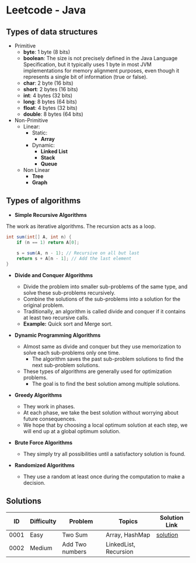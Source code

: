 # Leetcode - Java

## Types of data structures

- Primitive
  - **byte**: 1 byte (8 bits)
  - **boolean**: The size is not precisely defined in the Java Language Specification, but it typically uses 1 byte in most JVM implementations for memory alignment purposes, even though it represents a single bit of information (true or false).
  - **char**: 2 byte (16 bits)
  - **short**: 2 bytes (16 bits) 
  - **int**: 4 bytes (32 bits) 
  - **long**: 8 bytes (64 bits)
  - **float**: 4 bytes (32 bits)
  - **double**: 8 bytes (64 bits)
- Non-Primitive
  - Linear:
    - Static:
      - **Array**
    - Dynamic:
      - **Linked List**
      - **Stack**
      - **Queue**
  - Non Linear
    - **Tree**
    - **Graph**

## Types of algorithms

- **Simple Recursive Algorithms**

The work as iterative algorithms. The recursion acts as a loop.
```java
int sum(int[] A, int n) {
    if (n == 1) return A[0];
    
    s = sum(A, n - 1); // Recursive on all but last
    return s + A[n - 1]; // Add the last element
}
```

- **Divide and Conquer Algorithms**
  - Divide the problem into smaller sub-problems of the same type, and solve these sub-problems recursively.
  - Combine the solutions of the sub-problems into a solution for the original problem.
  - Traditionally, an algorithm is called divide and conquer if it contains at least two recursive calls.
  - **Example:** Quick sort and Merge sort.

- **Dynamic Programming Algorithms**
  - Almost same as divide and conquer but they use memorization to solve each sub-problems only one time.
    - The algorithm saves the past sub-problem solutions to find the next sub-problem solutions.
  - These types of algorithms are generally used for optimization problems.
    - The goal is to find the best solution among multiple solutions.

- **Greedy Algorithms**
  - They work in phases.
  - At each phase, we take the best solution without worrying about future consequences.
  - We hope that by choosing a local optimum solution at each step, we will end up at a global optimum solution.

- **Brute Force Algorithms**
  - They simply try all possibilities until a satisfactory solution is found.

- **Randomized Algorithms**
  - They use a random at least once during the computation to make a decision.

## Solutions

| ID   | Difficulty | Problem         | Topics                | Solution Link                      |
|------|------------|-----------------|-----------------------|------------------------------------|
| 0001 | Easy       | Two Sum         | Array, HashMap        | [solution](./docs/0001-Two-Sum.md) |
| 0002 | Medium     | Add Two numbers | LinkedList, Recursion |                                    |
